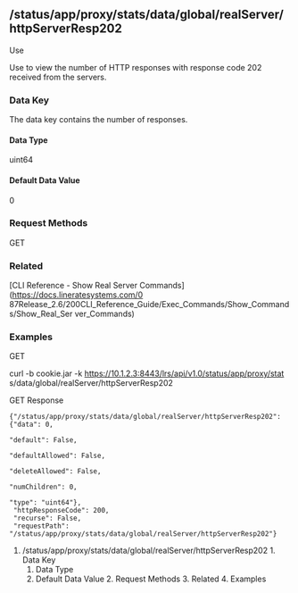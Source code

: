 ## /status/app/proxy/stats/data/global/realServer/httpServerResp202

Use

Use to view the number of HTTP responses with response code 202 received from
the servers.

### Data Key

The data key contains the number of responses.

#### Data Type

uint64

#### Default Data Value

0

### Request Methods

GET

### Related

[CLI Reference - Show Real Server Commands](https://docs.lineratesystems.com/0
87Release_2.6/200CLI_Reference_Guide/Exec_Commands/Show_Commands/Show_Real_Ser
ver_Commands)

### Examples

GET

curl -b cookie.jar -k https://10.1.2.3:8443/lrs/api/v1.0/status/app/proxy/stat
s/data/global/realServer/httpServerResp202

GET Response

    
    {"/status/app/proxy/stats/data/global/realServer/httpServerResp202": {"data": 0,
                                                                           "default": False,
                                                                           "defaultAllowed": False,
                                                                           "deleteAllowed": False,
                                                                           "numChildren": 0,
                                                                           "type": "uint64"},
     "httpResponseCode": 200,
     "recurse": False,
     "requestPath": "/status/app/proxy/stats/data/global/realServer/httpServerResp202"}
    

  1. /status/app/proxy/stats/data/global/realServer/httpServerResp202
    1. Data Key
      1. Data Type
      2. Default Data Value
    2. Request Methods
    3. Related
    4. Examples

